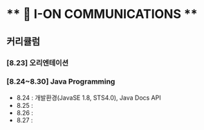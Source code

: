 # ** 🚀 I-ON COMMUNICATIONS **
## 커리큘럼




### [8.23] 오리엔테이션
### [8.24~8.30] Java Programming
+ 8.24 : 개발환경(JavaSE 1.8, STS4.0), Java Docs API
+ 8.25 : 
+ 8.26 : 
+ 8.27 : 
